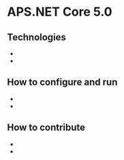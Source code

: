 # APS.NET Core 5.0

## Technologies
- 
- 

## How to configure and run
- 
- 

## How to contribute
- 
- 
